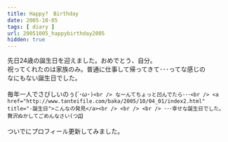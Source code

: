 ```yaml
---
title: Happy?　Birthday
date: 2005-10-05
tags: [ diary ]
url: 20051005_happybirthday2005
hidden: true
---
```

先日24歳の誕生日を迎えました。おめでとう、自分。<br />
祝ってくれたのは家族のみ。普通に仕事して帰ってきて･･･ってな感じの<br />
なにもない誕生日でした。<br />
<br />
毎年一人でさびしいのぅ(´･ω･`)<br />
なーんてちょっと凹んでたら･･･<br />
<a href="http://www.tanteifile.com/baka/2005/10/04_01/index2.html" title="-誕生日">こんなの発見</a><br />
<br />
<br />
･･･幸せな誕生日でした。贅沢ぬかしてごめんなさい(つД`)<br />
<br />
ついでにプロフィール更新してみました。
